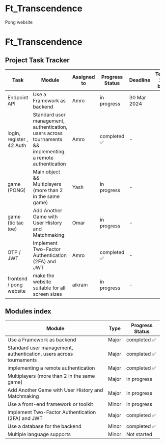 # Ft_Transcendence
Pong website
# Ft_Transcendence


<!DOCTYPE html>
<html lang="en">
<head>
<meta charset="UTF-8">
</head>
<body>

<h2>Project Task Tracker</h2>

<table>
  <thead>
    <tr>
      <th>Task</th>
      <th>Module</th>
      <th>Assigned to</th>
      <th>Progress Status</th>
      <th>Deadline</th>
      <th>Test 1 by </th>
      <th>Test 2 by </th>
    </tr>
  </thead>
  <tbody>
    <tr>
      <td>Endpoint API </td>
      <td>Use a Framework as backend</td>
      <td>Amro</td>
      <td>in progress</td>
      <td>30 Mar 2024 </td>
      <td></td>
      <td></td>
    </tr>
    <tr>
      <td>login, register , 42 Auth</td>
      <td>Standard user management, authentication, users across tournaments && implementing a remote authentication</td>
      <td>Amro</td>
      <td>completed ✅</td>
      <td> - </td>
      <td></td>
      <td></td>
    </tr>
      <tr>
      <td>game (PONG) </td>
      <td>Main object && Multiplayers (more than 2 in the same game) </td>
      <td>Yash</td>
      <td>in progress</td>
      <td> - </td>
      <td></td>
      <td></td>
    </tr>
        </tr>
      <tr>
      <td>game (tic tac toe) </td>
      <td>Add Another Game with User History and Matchmaking </td>
      <td>Omar</td>
      <td>in progress</td>
      <td> - </td>
      <td></td>
      <td></td>
    </tr>
        <tr>
      <td>OTP / JWT </td>
      <td>Implement Two-Factor Authentication (2FA) and JWT</td>
      <td>Amro</td>
      <td>completed ✅</td>
      <td> - </td>
      <td></td>
      <td></td>
    </tr>
     <tr>
      <td>frontend / pong website</td>
      <td>make the website suitable for all screen sizes</td>
      <td>aikram</td>
      <td>in progress</td>
      <td> - </td>
      <td></td>
      <td></td>
    </tr>
    <!-- Add more rows by makeing new TR -->
  </tbody>
</table>



<h2>Modules index</h2>



<table>
  <thead>
    <tr>
      <th>Module</th>
      <th>Type</th>
      <th>Progress Status</th>
    </tr>
  </thead>
  <tbody>
    <tr>
      <td>Use a Framework as backend</td>
      <td>Major</td>
      <td>completed ✅</td>
    </tr>
    <tr>
      <td>Standard user management, authentication, users across tournaments</td>
      <td>Major</td>
      <td>completed ✅</td>
    </tr>
    <tr>
      <td>implementing a remote authentication</td>
      <td>Major</td>
      <td>completed ✅</td>
    </tr>
        <tr>
      <td>Multiplayers (more than 2 in the same game)</td>
      <td>Major</td>
      <td>in progress</td>
    </tr>
        <tr>
      <td>Add Another Game with User History and Matchmaking</td>
      <td>Major</td>
      <td>in progress</td>
    </tr>
        <tr>
      <td>Use a front-end framework or toolkit</td>
      <td>Minor</td>
      <td>in progress</td>
    </tr>
        <tr>
      <td>Implement Two-Factor Authentication (2FA) and JWT</td>
      <td>Major</td>
      <td>completed ✅</td>
    </tr>
    <tr>
      <td>Use a database for the backend</td>
      <td>Minor</td>
      <td>completed ✅</td>
    </tr>
        <tr>
      <td>Multiple language supports</td>
      <td>Minor</td>
      <td>Not started</td>
    </tr>
    <!-- Add more rows by makeing new TR  -->
  </tbody>
</table>

</body>
</html>
